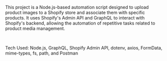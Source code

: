 <p>This project is a Node.js-based automation script designed to upload product images to a Shopify store and associate them with specific products. It uses Shopify's Admin API and GraphQL to interact with Shopify's backend, allowing the automation of repetitive tasks related to product media management.</p>
<br>
<p>
Tech Used: Node.js, GraphQL, Shopify Admin API, dotenv, axios, FormData, mime-types, fs, path, and Postman</body>
</p>
